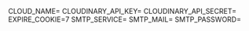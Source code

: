 CLOUD_NAME=
CLOUDINARY_API_KEY=
CLOUDINARY_API_SECRET=
EXPIRE_COOKIE=7
SMTP_SERVICE=
SMTP_MAIL=
SMTP_PASSWORD=
